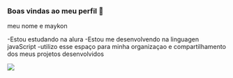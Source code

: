 ### Boas vindas ao meu perfil 💙

meu nome e maykon

-Estou estudando na alura
-Estou me desenvolvendo na linguagen javaScript
-utilizo esse espaço para minha organizaçao e compartilhamento dos meus projetos desenvolvidos 







![](https://media1.tenor.com/m/aPgTU-Z9j1MAAAAd/funny-dogs-cute.gif)
